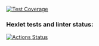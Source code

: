[![Test Coverage](https://api.codeclimate.com/v1/badges/a99a88d28ad37a79dbf6/test_coverage)](https://codeclimate.com/github/codeclimate/codeclimate/test_coverage)

### Hexlet tests and linter status:
[![Actions Status](https://github.com/demons/python-project-lvl1/workflows/hexlet-check/badge.svg)](https://github.com/demons/python-project-lvl1/actions)